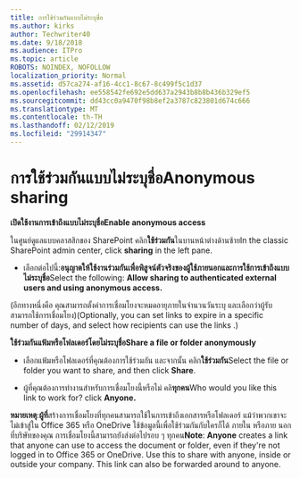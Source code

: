 ```yaml
---
title: การใช้ร่วมกันแบบไม่ระบุชื่อ
ms.author: kirks
author: Techwriter40
ms.date: 9/18/2018
ms.audience: ITPro
ms.topic: article
ROBOTS: NOINDEX, NOFOLLOW
localization_priority: Normal
ms.assetid: d57ca274-af16-4cc1-8c67-8c499f5c1d37
ms.openlocfilehash: ee558542fe692e5dd637a2943b8b8b436b329ef5
ms.sourcegitcommit: dd43cc0a9470f98b8ef2a3787c823801d674c666
ms.translationtype: MT
ms.contentlocale: th-TH
ms.lasthandoff: 02/12/2019
ms.locfileid: "29914347"
---
```

# <a name="anonymous-sharing"></a><span data-ttu-id="6c625-102">การใช้ร่วมกันแบบไม่ระบุชื่อ</span><span class="sxs-lookup"><span data-stu-id="6c625-102">Anonymous sharing</span></span>

 <span data-ttu-id="6c625-103">**เปิดใช้งานการเข้าถึงแบบไม่ระบุชื่อ**</span><span class="sxs-lookup"><span data-stu-id="6c625-103">**Enable anonymous access**</span></span>
  
<span data-ttu-id="6c625-104">ในศูนย์ดูแลแบบคลาสสิกของ SharePoint คลิก**ใช้ร่วมกัน**ในบานหน้าต่างด้านซ้าย</span><span class="sxs-lookup"><span data-stu-id="6c625-104">In the classic SharePoint admin center, click **sharing** in the left pane.</span></span> 
  
- <span data-ttu-id="6c625-105">เลือกต่อไปนี้:**อนุญาตให้ใช้งานร่วมกันเพื่อพิสูจน์ตัวจริงของผู้ใช้ภายนอกและการใช้การเข้าถึงแบบไม่ระบุชื่อ**</span><span class="sxs-lookup"><span data-stu-id="6c625-105">Select the following: **Allow sharing to authenticated external users and using anonymous access.**</span></span>
  
<span data-ttu-id="6c625-106">(อีกทางหนึ่งคือ คุณสามารถตั้งค่าการเชื่อมโยงจะหมดอายุภายในจำนวนวันระบุ และเลือกว่าผู้รับสามารถใช้การเชื่อมโยง)</span><span class="sxs-lookup"><span data-stu-id="6c625-106">(Optionally, you can set links to expire in a specific number of days, and select how recipients can use the links .)</span></span>
    
 <span data-ttu-id="6c625-107">**ใช้ร่วมกันแฟ้มหรือโฟลเดอร์โดยไม่ระบุชื่อ**</span><span class="sxs-lookup"><span data-stu-id="6c625-107">**Share a file or folder anonymously**</span></span>
  
- <span data-ttu-id="6c625-108">เลือกแฟ้มหรือโฟลเดอร์ที่คุณต้องการใช้ร่วมกัน และจากนั้น คลิก**ใช้ร่วมกัน**</span><span class="sxs-lookup"><span data-stu-id="6c625-108">Select the file or folder you want to share, and then click **Share**.</span></span> 
    
- <span data-ttu-id="6c625-109">ผู้ที่คุณต้องการทำงานสำหรับการเชื่อมโยงนี้หรือไม่ คลิ**ทุกคน**</span><span class="sxs-lookup"><span data-stu-id="6c625-109">Who would you like this link to work for? click **Anyone.**</span></span>
  
 <span data-ttu-id="6c625-p101">**หมายเหตุ**:**ผู้ที่**สร้างการเชื่อมโยงที่ทุกคนสามารถใช้ในการเข้าถึงเอกสารหรือโฟลเดอร์ แม้ว่าพวกเขาจะไม่เข้าสู่ใน Office 365 หรือ OneDrive ใช้ข้อมูลนี้เพื่อใช้ร่วมกันกับใครก็ได้ ภายใน หรือภาย นอกที่บริษัทของคุณ การเชื่อมโยงนี้สามารถยังส่งต่อไปรอบ ๆ ทุกคน</span><span class="sxs-lookup"><span data-stu-id="6c625-p101">**Note**: **Anyone** creates a link that anyone can use to access the document or folder, even if they're not logged in to Office 365 or OneDrive. Use this to share with anyone, inside or outside your company. This link can also be forwarded around to anyone.</span></span> 
    

